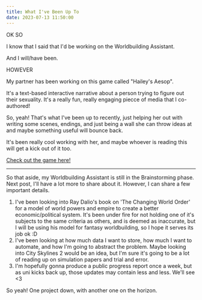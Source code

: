 ```yaml
---
title: What I've Been Up To
date: 2023-07-13 11:50:00
---
```


OK SO

I know that I said that I'd be working on the Worldbuilding Assistant.

And I will/have been.

HOWEVER

My partner has been working on this game called "Hailey's Aesop".

It's a text-based interactive narrative about a person trying to figure out their sexuality. It's a really fun, really engaging piecce of media that I co-authored!

So, yeah! That's what I've been up to recently, just helping her out with writing some scenes, endings, and just being a wall she can throw ideas at and maybe something useful will bounce back.

It's been really cool working with her, and maybe whoever is reading this will get a kick out of it too.

[Check out the game here!](https://cudsys.github.io/haesop/)

---
So that aside, my Worldbuilding Assistant is still in the Brainstorming phase.
Next post, I'll have a lot more to share about it.
However, I can share a few important details.
1. I've been looking into Ray Dalio's book on 'The Changing World Order' for a model of world powers and empire to create a better economic/political system. It's been under fire for not holding one of it's subjects to the same criteria as others, and is deemed as inaccurate, but I will be using his model for fantasy worldbuilding, so I hope it serves its job ok :D
2. I've been looking at how much data I want to store, how much I want to automate, and how I'm going to abstract the problem. Maybe looking into City Skylines 2 would be an idea, but I'm sure it's going to be a lot of reading up on simulation papers and trial and error.
3. I'm hopefully gonna produce a public progress report once a week, but as uni kicks back up, those updates may contain less and less. We'll see <3

So yeah! One project down, with another one on the horizon.